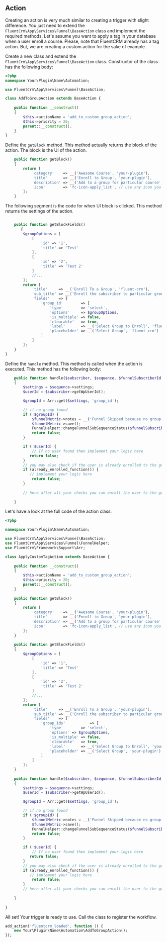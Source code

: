 ##  Action
Creating an action is very much similar to creating a trigger with slight difference.
You just need to extend the `FluentCrm\App\Services\Funnel\BaseAction` class and implement the required methods.
Let's assume you want to apply a tag in your database when a user enroll a course. Please, note that FluentCRM already has a tag action.
But, we are creating a custom action for the sake of example.

Create a new class and extend the `FluentCrm\App\Services\Funnel\BaseAction` class. Constructor of the class has the following body:
```php
<?php
namespace Your\Plugin\Name\Automation;

use FluentCrm\App\Services\Funnel\BaseAction;

class AddToGroupAction extends BaseAction {
        
    public function __construct()
    {
        $this->actionName = 'add_to_custom_group_action';
        $this->priority = 20;
        parent::__construct();
    }
}
 ```
Define the `getBlock` method. This method  actually returns the block of the action. The block is the UI of the action.
```php
    public function getBlock()
    {
        return [
            'category'    => __('Awesome Course', 'your-plugin'),
            'title'       => __('Enroll to Group', 'your-plugin'),
            'description' => __('Add to a group for particular course', 'your-plugin'),
            'icon'        => 'fc-icon-apply_list', // use any icon you like 
        ];
    }
```
The following segment is the code for when UI block is clicked. This method returns the settings of the action.
```php

    public function getBlockFields()
       {
        $groupOptions = [
            [
                'id' => '1',
                'title' => 'Test'
            ],
            [
                'id' => '2',
                'title' => 'Test 2'
            ]
            //...
        ];
        return [
            'title'     => __('Enroll To a Group', 'fluent-crm'),
            'sub_title' => __('Enroll the subscriber to particular group related to the course', 'fluent-crm'),
            'fields'    => [
                'group_id'        => [
                    'type'        => 'select',
                    'options'     => $groupOptions,
                    'is_multiple' => false,
                    'clearable'   => true,
                    'label'       => __('Select Group to Enroll', 'fluent-crm'),
                    'placeholder' => __('Select Group', 'fluent-crm')
                ]
            ]
        ];
    }      
}
```

Define the `handle` method. This method is called when the action is executed. This method has the following body:
```php
    public function handle($subscriber, $sequence, $funnelSubscriberId, $funnelMetric)
    {
        $settings = $sequence->settings;
        $userId = $subscriber->getWpUserId();

        $groupId = Arr::get($settings, 'group_id');

        // if no group found 
        if (!$groupId) {
            $funnelMetric->notes = __('Funnel Skipped because no group found', 'your-plugin');
            $funnelMetric->save();
            FunnelHelper::changeFunnelSubSequenceStatus($funnelSubscriberId, $sequence->id, 'skipped');
            return false;
        }

        if (!$userId) {
            // If no user found then implement your logic here
           return false;
        }
        // you may also check if the user is already enrolled to the group
        if (already_enrolled_function()) { 
           // implement your logic here
            return false;
        }
        
        // here after all your checks you can enroll the user to the group in the below line
        
    }
```

Let's have a look at the full code of the action class:
```php
<?php

namespace Your\Plugin\Name\Automation;

use FluentCrm\App\Services\Funnel\BaseAction;
use FluentCrm\App\Services\Funnel\FunnelHelper;
use FluentCrm\Framework\Support\Arr;

class ApplyCustomTagAction extends BaseAction {
        
    public function __construct()
    {
        $this->actionName = 'add_to_custom_group_action';
        $this->priority = 20;
        parent::__construct();
    }
    
    public function getBlock()
    {
        return [
            'category'    => __('Awesome Course', 'your-plugin'),
            'title'       => __('Enroll to Group', 'your-plugin'),
            'description' => __('Add to a group for particular course', 'your-plugin'),
            'icon'        => 'fc-icon-apply_list', // use any icon you like 
        ];
    }
    
    public function getBlockFields()
    {
        $groupOptions = [
            [
                'id' => '1',
                'title' => 'Test'
            ],
            [
                'id' => '2',
                'title' => 'Test 2'
            ]
            //...
        ];
        return [
            'title'     => __('Enroll To a Group', 'your-plugin'),
            'sub_title' => __('Enroll the subscriber to particular group related to the course', 'your-plugin'),
            'fields'    => [
                'group_ids'           => [
                    'type'        => 'select',
                    'options' => $groupOptions,
                    'is_multiple' => false,
                    'clearable'   => true,
                    'label'       => __('Select Group to Enroll', 'your-plugin'),
                    'placeholder' => __('Select Group', 'your-plugin')
                ]
            ]
        ];
    }
    
    public function handle($subscriber, $sequence, $funnelSubscriberId, $funnelMetric)
    {
        $settings = $sequence->settings;
        $userId = $subscriber->getWpUserId();

        $groupId = Arr::get($settings, 'group_id');

        // if no group found 
        if (!$groupId) {
            $funnelMetric->notes = __('Funnel Skipped because no group found', 'your-plugin');
            $funnelMetric->save();
            FunnelHelper::changeFunnelSubSequenceStatus($funnelSubscriberId, $sequence->id, 'skipped');
            return false;
        }

        if (!$userId) {
            // If no user found then implement your logic here
           return false;
        }
        // you may also check if the user is already enrolled to the group
        if (already_enrolled_function()) { 
           // implement your logic here
            return false;
        }
        // here after all your checks you can enroll the user to the group in the below line
       
    }
        
}
```

All set! Your trigger is ready to use.
Call the class to register the workflow.
```php
add_action('fluentcrm_loaded', function () {
    new Your\Plugin\Name\Automation\AddToGroupAction();
});
```